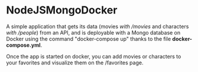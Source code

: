# NodeJSMongoDocker
A simple application that gets its data (movies _with /movies_ and characters _with /people_) from an API, and is deployable with a Mongo database on Docker using the command "docker-compose up" thanks to the file **docker-compose.yml**.  

Once the app is started on docker, you can add movies or characters to your favorites and visualize them on the /favorites page.
